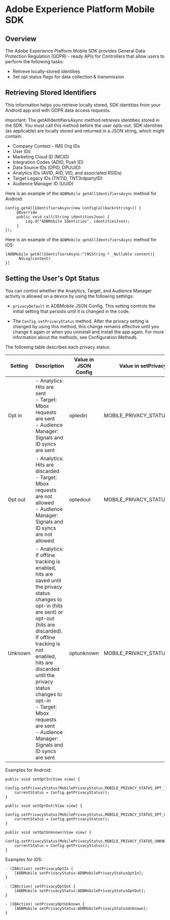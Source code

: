 # Adobe Experience Platform Mobile SDK

## Overview

The Adobe Experience Platform Mobile SDK provides General Data Protection Regulation (GDPR) - ready APIs for Controllers that allow users to perform the following tasks:

* Retrieve locally-stored identities
* Set opt status flags for data collection & transmission

## Retrieving Stored Identifiers

This information helps you retrieve locally stored, SDK identities from your Android app and with GDPR data access requests.

Important: The getAllIdentifiersAsync method retrieves identities stored in the SDK. You must call this method before the user opts-out.
SDK identities (as applicable) are locally stored and returned in a JSON string, which might contain:

* Company Context - IMS Org IDs
* User IDs
* Marketing Cloud ID (MCID)
* Integration Codes (ADID, Push ID)
* Data Source IDs (DPID, DPUUID)
* Analytics IDs (AVID, AID, VID, and associated RSIDs)
* Target Legacy IDs (TNTID, TNT3rdpartyID)
* Audience Manager ID (UUID)

Here is an example of the ```ADBMobile getAllIdentifiersAsync``` method for Android:

```
Config.getAllIdentifiersAsync(new ConfigCallback<String>() {
     @Override
     public void call(String identitiesJson) {
         Log.d("ADBMobile Identities", identitiesJson);
     }
});
```

Here is an example of the ```ADBMobile getAllIdentifiersAsync``` method for iOS:

```
[ADBMobile getAllIdentifiersAsync:^(NSString * _Nullable content){
      NSLog(content)
}]
```

## Setting the User's Opt Status

You can control whether the Analytics, Target, and Audience Manager activity is allowed on a device by using the following settings:

* ```privacyDefault``` in ADBMobile JSON Config. This setting controls the initial setting that persists until it is changed in the code.

* The ```Config.setPrivacyStatus``` method. After the privacy setting is changed by using this method, this change remains effective until you change it again or when you uninstall and install the app again. For more information about the methods, see Configuration Methods.

The following table describes each privacy status:

| Setting | Description | Value in JSON Config | Value in setPrivacyStatus |
| ------- | ------ | -------------------- | ------------------------- |
| Opt in  | - Analytics: Hits are sent<br/>- Target: Mbox requests are sent<br/>- Audience Manager: Signals and ID syncs are sent | optedin | MOBILE_PRIVACY_STATUS_OPT_IN |
| Opt out  | - Analytics: Hits are discarded<br/>- Target: Mbox requests are not allowed<br/>- Audience Manager: Signals and ID syncs are not allowed | optedout | MOBILE_PRIVACY_STATUS_OPT_OUT |
| Unknown  | - Analytics: If offline tracking is enabled, hits are saved until the privacy status changes to opt-in (hits are sent) or opt-out (hits are discarded). If offline tracking is not enabled, hits are discarded until the privacy status changes to opt-in<br/>- Target: Mbox requests are sent<br/>- Audience Manager: Signals and ID syncs are sent | optunknown | MOBILE_PRIVACY_STATUS_UNKNOWN |

Examples for Android:

```
public void setOptIn(View view) {
        Config.setPrivacyStatus(MobilePrivacyStatus.MOBILE_PRIVACY_STATUS_OPT_IN);
    currentStatus = Config.getPrivacyStatus();
}

public void setOptOut(View view) {
    Config.setPrivacyStatus(MobilePrivacyStatus.MOBILE_PRIVACY_STATUS_OPT_OUT);
    currentStatus = Config.getPrivacyStatus();
}

public void setOptUnknown(View view) {
        Config.setPrivacyStatus(MobilePrivacyStatus.MOBILE_PRIVACY_STATUS_UNKNOWN);
    currentStatus = Config.getPrivacyStatus();
}
```

Examples for iOS:

```
- (IBAction) setPrivacyOptIn {
    [ADBMobile setPrivacyStatus:ADBMobilePrivacyStatusOptIn];
}

- (IBAction) setPrivacyOptOut {
    [ADBMobile setPrivacyStatus:ADBMobilePrivacyStatusOptOut];
}

- (IBAction) setPrivacyOptUnknown {
    [ADBMobile setPrivacyStatus:ADBMobilePrivacyStatusUnknown];
}
```
